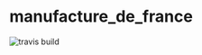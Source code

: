# manufacture_de_france

![travis build](https://travis-ci.org/Minious/manufacture_de_france.svg?branch=master)
